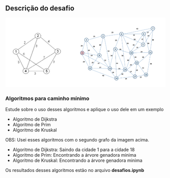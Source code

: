 ## Descrição do desafio

![Grafos](problema.png)

### Algoritmos para caminho mínimo

Estude sobre o uso desses algoritmos e aplique o uso dele em um exemplo

- Algoritmo de Dijkstra
- Algoritmo de Prim                  
- Algoritmo de Kruskal

OBS: Usei esses algoritmos com o segundo grafo da imagem acima.

- Algoritmo de Dijkstra: Saindo da cidade 1 para a cidade 18
- Algoritmo de Prim: Encontrando a árvore genadora minima
- Algoritmo de Kruskal: Encontrando a árvore genadora minima

Os resultados desses algoritmos estão no arquivo **desafios.ipynb**
